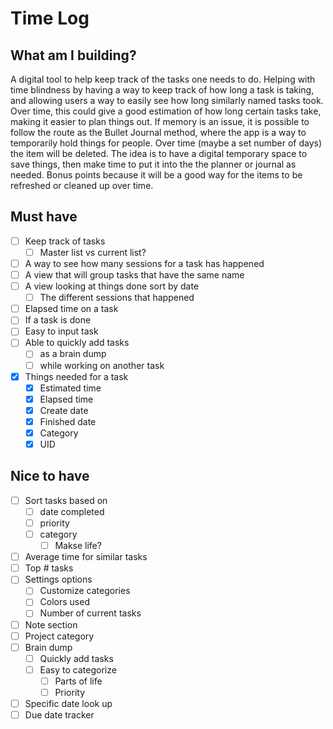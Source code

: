 # Time Log

## What am I building?
A digital tool to help keep track of the tasks one needs to do. Helping with time blindness by having a way to keep track of how long a task is taking, and allowing users a way to easily see how long similarly named tasks took. Over time, this could give a good estimation of how long certain tasks take, making it easier to plan things out.  If memory is an issue, it is possible to follow the route as the Bullet Journal method, where the app is a way to temporarily hold things for people. Over time (maybe a set number of days) the item will be deleted. The idea is to have a digital temporary space to save things, then make time to put it into the the planner or journal as needed. Bonus points because it will be a good way for the items to be refreshed or cleaned up over time. 
## Must have
- [ ] Keep track of tasks
	- [ ] Master list vs current list?
- [ ] A way to see how many sessions for a task has happened
- [ ] A view that will group tasks that have the same name
- [ ] A view looking at things done sort by date
	- [ ] The different sessions that happened
- [ ] Elapsed time on a task
- [ ] If a task is done
- [ ] Easy to input task
- [ ] Able to quickly add tasks
	- [ ] as a brain dump
	- [ ] while working on another task
- [x] Things needed for a task
    - [x] Estimated time
    - [x] Elapsed time
    - [x] Create date
    - [x] Finished date
    - [x] Category
    - [x] UID
## Nice to have
- [ ] Sort tasks based on
	- [ ] date completed
	- [ ] priority
	- [ ] category
		- [ ] Makse life?
- [ ] Average time for similar tasks
- [ ] Top # tasks
- [ ] Settings options
	- [ ] Customize categories
	- [ ] Colors used
	- [ ] Number of current tasks
- [ ] Note section
- [ ] Project category
- [ ] Brain dump
	- [ ] Quickly add tasks
	- [ ] Easy to categorize
		- [ ] Parts of life
		- [ ] Priority
- [ ] Specific date look up
- [ ] Due date tracker
